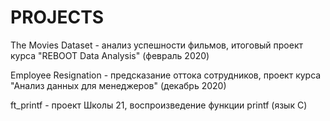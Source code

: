 # PROJECTS

The Movies Dataset - анализ успешности фильмов, итоговый проект курса "REBOOT Data Analysis" (февраль 2020)

Employee Resignation - предсказание оттока сотрудников, проект курса "Анализ данных для менеджеров" (декабрь 2020)

ft_printf - проект Школы 21, воспроизведение функции printf (язык С)
